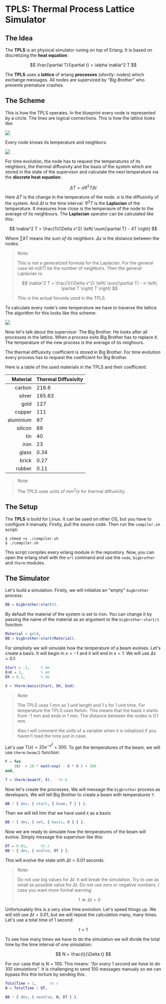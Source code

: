 # **TPLS**: Thermal Process Lattice Simulator

## The Idea

The **TPLS** is an physical simulator runing on top of Erlang. It is based on discretizing the **heat equation**:

$$ \frac{\partial T}{\partial t} = \alpha \nabla^2 T $$

The **TPLS** uses a **lattice** of erlang **processes** (*shortly: nodes*) which exchange messages. All nodes are supervized by *"Big Brother"* who prevents premature crashes. 

## The Scheme

This is how the TPLS operates. In the blueprint every node is represented by a circle. The lines are logical connections. This is how the lattice looks like:

<img src="./assets/lattice.svg">

Every node knows its temperature and neighbors:

<img src="./assets/node.svg">

For time evolution, the node has to request the temperatures of its neighbors, the thermal diffusivity and the basis of the system which are stored in the state of the supervisor and calcutate the next temperature via the **discrete heat equation**:

$$ \Delta T = \alpha \nabla^2 T \Delta t $$

Here $\Delta T$ is the change in the temperature of the node. $\alpha$ is the diffusivity of the system. And $\Delta t$ is the time interval. $\nabla^2 T$ is the **Laplacian** of the temperature. It measures how close is the temperaure of the node to the average of its neighbours. The **Laplacian** operator can be calculated like this:

$$ \nabla^2 T = \frac{1}{\Delta x^2} \left( \sum{\partial T} - 4T \right) $$

Where $\sum{\partial T}$ means *the sum of its neighbors*. $\Delta x$ is the distance between the nodes.

> Note:
>
> This is not a generalized formula for the Laplacian. For the general case let $n \left(\partial T \right)$ be the number of neighbors. Then the general Laplacian is:
>
> $$ \nabla^2 T = \frac{1}{\Delta x^2} \left( \sum{\partial T} - n \left( \partial T \right) T \right) $$
>
> This is the actual forumla used in the TPLS.

To calculate every node's new temperature we have to traverse the lattice. The algorithm for this looks like this scheme:

<img src="./assets/algrth.svg">

Now let's talk about the supervisor: The Big Brother. He looks after all processes in the lattice. When a process exits Big Brother has to replace it. The temperature of the new process is the average of its neighours.

The thermal diffusivity coefficient is stored in Big Brother. For time evolution every process has to request the coefficient for Big Brother.

Here is a table of the used materials in the TPLS and their coefficient:

<center>

| Material | Thermal Diffusivity |
| ---: | :--- |
| carbon | 216.6 |
| silver | 165.63 |
| gold | 127 |
| copper | 111 |
| aluminium | 97 |
| silicon | 88 |
| tin | 40 |
| iron | 23 |
| glass | 0.34 |
| brick | 0.27 |
| rubber | 0.11 |

</center>

> Note:
>
> The TPLS uses units of $mm^2/s$ for thermal diffusivity.

## The Setup

The **TPLS** is build for Linux. It can be used on other OS, but you have to configure it manualy. Firstly, pull the source code. Then run the ``compiler.sh`` script:

```console
$ chmod +x ./compiler.sh
$ ./compiler.sh
```

This script compiles every erlang module in the repository. Now, you can open the erlang shell with the ``erl`` command and use the ``node``, ``bigbrother`` and ``therm`` modules.

## The Simulator

Let's build a simulation. Firstly, we will initialize an "empty" ``bigbrother`` process:

```erlang
BB = bigbrother:start().
```

By default the material of the system is set to iron. You can change it by passing the name of the material as an argument to the ``bigbrother:start/1`` function:

```erlang
Material = gold,
BB = bigbrother:start(Material).
```

For simplisity we will simulate how the temperature of a beam evolves. Let's create a basis. It will begin in $x = -1$ and it will end in $x = 1$. We will use $\Delta x = 0.1$:

```erlang
Start = -1,		% mm
End = 1,		% mm
DX = 0.1,		% mm

X = therm:basis(Start, DX, End).
```

> Note:
> 
> The TPLS uses 1 mm as 1 unit length and 1 s for 1 unit time. For temperature the TPLS uses Kelvin. This means that the basis ``X`` starts from -1 mm and ends in 1 mm. The distance between the nodes is 0.1 mm.
> 
> Also I will comment the units of a variable when it is initialized if you haven't read the note just in case.

Let's use $T \left(x\right) = 20 e^{-x^2} + 300$. To get the temperatures of the beam, we will use ``therm:beam/2`` function:

```erlang
F = fun
	(X) -> 20 * math:exp( - X * X ) + 300
end,

T = therm:beam(F, X).	%% K
```

Now let's create the processes. We will message the ``bigbrother`` process as developers. We will tell Big Brother to create a beam with temperatures ``T``:

```erlang
BB ! { dev, { start, { beam, T } } }.
```

Then we will tell him that we have used ``X`` as a basis:

```erlang
BB ! { dev, { set, { basis, X } } }.
```

Now we are ready to simulate how the temperatures of the beam will evolve. Simply message the supervisor like this:

```erlang
DT = 0.01,		%% s
BB ! { dev, { evolve, DT } }.
```

This will evolve the state with $\Delta t = 0.01$ seconds.

> Note:
>
> Do not use big values for $\Delta t$. It will break the simulation. Try to use as small as possible value for $\Delta t$. Do not use zero or negative numbers. I case you want more formal warning:
>
> $$ 1 \gg \Delta t > 0 $$

Unfortunately this is a very slow time evolution. Let's speed things up. We will still use $\Delta t = 0.01$, but we will repeat the calculation many, many times. Let's use a total time of 1 second:

$$ t = 1 $$

To see how many times we have to do the simulation we will divide the total time by the time interval of one simulation:

$$ N = \frac{t}{\Delta t} $$

For our case that is $N = 100$. This means: *"for every 1 second we have to do 100 simulations"*. It is challenging to send 100 messages manualy so we can bypass this this torture by sending this:

```erlang
TotalTime = 1,		%% s
N = TotalTime / DT,

BB ! { dev, { nevolve, N, DT } }.
```
